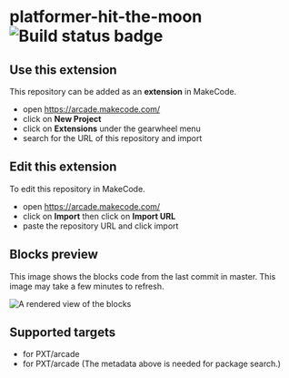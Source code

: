 # platformer-hit-the-moon ![Build status badge](https://github.com/mameeewin/platformer-hit-the-moon/workflows/MakeCode/badge.svg)



## Use this extension

This repository can be added as an **extension** in MakeCode.

* open https://arcade.makecode.com/
* click on **New Project**
* click on **Extensions** under the gearwheel menu
* search for the URL of this repository and import

## Edit this extension

To edit this repository in MakeCode.

* open https://arcade.makecode.com/
* click on **Import** then click on **Import URL**
* paste the repository URL and click import

## Blocks preview

This image shows the blocks code from the last commit in master.
This image may take a few minutes to refresh.

![A rendered view of the blocks](https://github.com/mameeewin/platformer-hit-the-moon/raw/master/.makecode/blocks.png)

## Supported targets

* for PXT/arcade
* for PXT/arcade
(The metadata above is needed for package search.)

